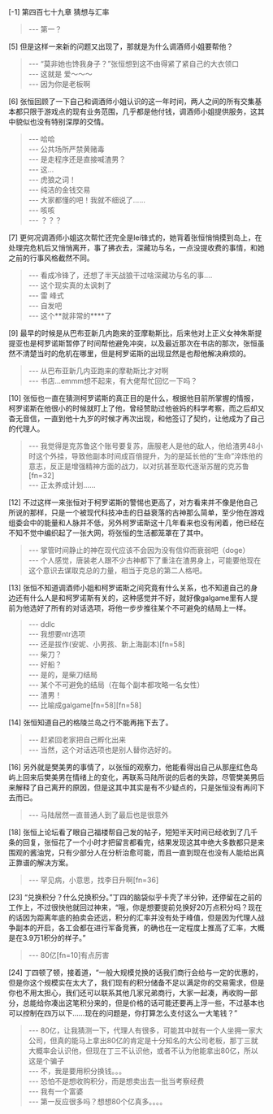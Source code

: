 
[-1] 第四百七十九章 猜想与汇率
>--- 第一？<br>

[5] 但是这样一来新的问题又出现了，那就是为什么调酒师小姐要帮他？
>--- “莫非她也馋我身子？”张恒想到这不由得紧了紧自己的大衣领口<br>
>--- 这就是 爱～～～<br>
>--- 因为你是老板啊<br>

[6] 张恒回顾了一下自己和调酒师小姐认识的这一年时间，两人之间的所有交集基本都只限于游戏点的现有业务范围，几乎都是他付钱，调酒师小姐提供服务，这其中貌似也没有特别深厚的交情。
>--- 哈哈<br>
>--- 公共场所严禁黄赌毒<br>
>--- 是走程序还是直接喊渣男？<br>
>--- 这…<br>
>--- 虎狼之词！<br>
>--- 纯洁的金钱交易<br>
>--- 大家都懂的吧！我就不细说了……<br>
>--- 咳咳<br>
>--- ？？？<br>

[7] 更何况调酒师小姐这次帮忙还完全是lei锋式的，她背着张恒悄悄摸到岛上，在处理完危机后又悄悄离开，事了拂衣去，深藏功与名，一点没提收费的事情，和她之前的行事风格截然不同。
>--- 看成冷锋了，还想了半天战狼干过啥深藏功与名的事....<br>
>--- 这个现实真的太讽刺了<br>
>--- 雷  峰式<br>
>--- 自发吧<br>
>--- 这个**就非常的****了<br>

[9] 最早的时候是从巴布亚新几内跑来的亚摩勒斯比，后来他对上正义女神朱斯提提亚也是柯罗诺斯暂停了时间帮他避免冲突，以及最近那次在书店的那次，张恒虽然不清楚当时的危机在哪里，但是柯罗诺斯的出现显然是也帮他解决麻烦的。
>--- 从巴布亚新几内亚跑来的摩勒斯比才对啊<br>
>--- 书店…emmm想不起来，有大佬帮忙回忆一下吗？<br>

[10] 张恒也一直在猜测柯罗诺斯的真正目的是什么，根据他目前所掌握的情报，柯罗诺斯在他很小的时候就盯上了他，曾经赞助过他爸妈的科学考察，而之后却又杳无音信，一直到他十九岁的时候才再次出现，和他签订了契约，让他成为了自己的代理人。
>--- 我觉得是克苏鲁这个账号要复苏，唐服老人是他的敌人，他给渣男48小时这个外挂，导致他副本时间成百倍提升，为的是延长他的“生命”淬炼他的意志，反正是增强精神方面的战力，以对抗甚至取代逐渐苏醒的克苏鲁[fn=32]<br>
>--- 正太养成计划……<br>

[12] 不过这样一来张恒对于柯罗诺斯的警惕也更高了，对方看来并不像是他自己所说的那样，只是一个被现代科技冲击的日益衰落的古神那么简单，至少他在游戏组委会中的能量和人脉并不低，另外柯罗诺斯这十几年看来也没有闲着，他已经在不知不觉中编织起了一张大网，将张恒的生活都笼罩在了其中。
>--- 掌管时间静止的神在现代应该不会因为没有信仰而衰弱吧（doge）<br>
>--- 个人感觉，唐装老人跟不少古神都下了重注在渣男身上，可能要他现在这个意识去谋取克总的力量，相当于克总的第二人格吧。<br>

[13] 张恒不知道调酒师小姐和柯罗诺斯之间究竟有什么关系，也不知道自己的身边还有什么人是和柯罗诺斯有关的，这种感觉并不好，就好像galgame里有人提前为他选好了所有的对话选项，将他一步步推往某个不可避免的结局上一样。
>--- ddlc<br>
>--- 我想要ntr选项<br>
>--- 还是拔作(安妮、小男孩、新上海副本)[fn=58]<br>
>--- 柴刀？<br>
>--- 好船？<br>
>--- 是的，是柴刀结局<br>
>--- 某个不可避免的结局（在每个副本都攻略一名女性）<br>
>--- 渣男！<br>
>--- 比喻成galgame[fn=58][fn=58]<br>

[14] 张恒知道自己的格陵兰岛之行不能再拖下去了。
>--- 赶紧回老家把自己孵化出来<br>
>--- 当然，这个对话选项也是别人替你选好的。<br>

[16] 另外就是樊美男的事情了，以张恒的观察力，他能看得出自己从那座红色岛屿上回来后樊美男在情绪上的变化，再联系马陆所说的后者的失踪，尽管樊美男后来解释了自己离开的原因，但是这其中其实是有不少疑点的，只是张恒没有再问下去而已。
>--- 马陆居然一直普通人到了最后也是很意外<br>

[18] 张恒上论坛看了眼自己福楼帮自己发的帖子，短短半天时间已经收到了几千条的回复，张恒花了一个小时才把留言都看完，结果发现这其中绝大多数都只是来围观的酱油党，只有少部分人在分析治愈可能，而且一直到现在也没有人能给出真正靠谱的解决方案。
>--- 罕见病，小意思，找李日升啊[fn=36]<br>

[23] “兑换积分？什么兑换积分。”丁四的脑袋似乎卡壳了半分钟，还停留在之前的工作上，不过很快他就回过神来，“哦，你是想要提前兑换好20万点积分吗？现在的话因为距离年底的拍卖会还远，积分的汇率并没有处于峰值，但是因为代理人战争副本的开启，各工会都在进行军备竞赛，的确也在一定程度上推高了汇率，大概是在3.9万1积分的样子。”
>--- 80亿[fn=10]有点厉害<br>

[24] 丁四顿了顿，接着道，“一般大规模兑换的话我们商行会给与一定的优惠的，但是你这个规模实在太大了，我们现有的积分储备不足以满足你的交易需求，但是你也不用太担心，我们还可以联系其他几家兄弟商行，大家一起凑，再收购一部分，总能给你凑出这笔积分来的，但是价格的话可能还要再上浮一些，不过基本也可以控制在四万以下……现在的问题是，你打算怎么支付这么一大笔钱？”
>--- 80亿，让我猜测一下，代理人有很多，可能其中就有一个人坐拥一家大公司，但真的能马上拿出80亿的肯定是十分知名的大公司老板，那丁三就大概率会认识他，但现在丁三不认识他，或者不认为他能拿出80亿，所以这是个骗子<br>
>--- 不，我是要用积分换钱。。。<br>
>--- 恐怕不是想收购积分，而是想卖出去一批当考察经费<br>
>--- 我有一个富婆<br>
>--- 第一反应很多吗？想想80个亿真多。。。。<br>
